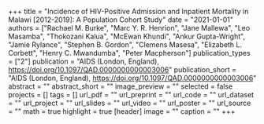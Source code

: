 +++
title = "Incidence of HIV-Positive Admission and Inpatient Mortality in Malawi [2012-2019]: A Population Cohort Study"
date = "2021-01-01"
authors = ["Rachael M. Burke", "Marc Y. R. Henrion", "Jane Mallewa", "Leo Masamba", "Thokozani Kalua", "McEwan Khundi", "Ankur Gupta-Wright", "Jamie Rylance", "Stephen B. Gordon", "Clemens Masesa", "Elizabeth L. Corbett", "Henry C. Mwandumba", "Peter Macpherson"]
publication_types = ["2"]
publication = "AIDS (London, England), https://doi.org/10.1097/QAD.0000000000003006"
publication_short = "AIDS (London, England), https://doi.org/10.1097/QAD.0000000000003006"
abstract = ""
abstract_short = ""
image_preview = ""
selected = false
projects = []
tags = []
url_pdf = ""
url_preprint = ""
url_code = ""
url_dataset = ""
url_project = ""
url_slides = ""
url_video = ""
url_poster = ""
url_source = ""
math = true
highlight = true
[header]
image = ""
caption = ""
+++
